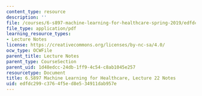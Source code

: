 ```yaml
---
content_type: resource
description: ''
file: /courses/6-s897-machine-learning-for-healthcare-spring-2019/edfdc299c3764f5ed8e534911dab957e_MIT6_S897S19_lec22note.pdf
file_type: application/pdf
learning_resource_types:
- Lecture Notes
license: https://creativecommons.org/licenses/by-nc-sa/4.0/
ocw_type: OCWFile
parent_title: Lecture Notes
parent_type: CourseSection
parent_uid: 1d48edcc-24db-1ff9-4c54-c8ab1045e257
resourcetype: Document
title: 6.S897 Machine Learning for Healthcare, Lecture 22 Notes
uid: edfdc299-c376-4f5e-d8e5-34911dab957e
---
```

